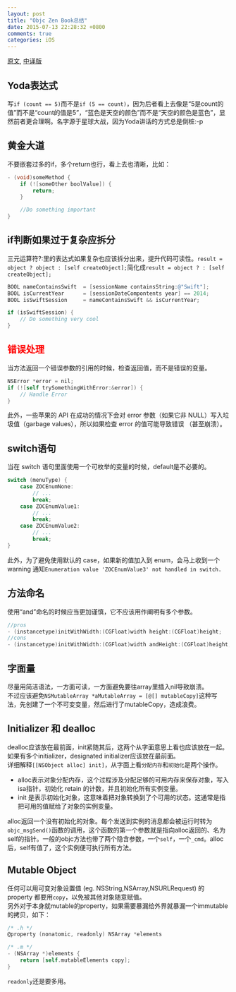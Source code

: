 ```yaml
---
layout: post
title: "Objc Zen Book总结"
date: 2015-07-13 22:28:32 +0800
comments: true
categories: iOS
---
```

<!--more-->
[原文](https://github.com/objc-zen/objc-zen-book), [中译版](https://github.com/oa414/objc-zen-book-cn)

## Yoda表达式

写`if (count == 5)`而不是`if (5 == count)`，因为后者看上去像是“5是count的值”而不是“count的值是5”，“蓝色是天空的颜色”而不是“天空的颜色是蓝色”，显然前者更合理啊。名字源于星球大战，因为Yoda讲话的方式总是倒桩:-p  

## 黄金大道

不要嵌套过多的if，多个return也行，看上去也清晰，比如：
```objective-c
- (void)someMethod {
    if (![someOther boolValue]) {
        return;
    }

    //Do something important
}
```

## if判断如果过于复杂应拆分

三元运算符?:里的表达式如果复杂也应该拆分出来，提升代码可读性。`result = object ? object : [self createObject];`简化成`result = object ? : [self createObject];`
```objective-c
BOOL nameContainsSwift  = [sessionName containsString:@"Swift"];
BOOL isCurrentYear      = [sessionDateCompontents year] == 2014;
BOOL isSwiftSession     = nameContainsSwift && isCurrentYear;

if (isSwiftSession) {
    // Do something very cool
}
```

## <font color="red">错误处理</font>

当方法返回一个错误参数的引用的时候，检查返回值，而不是错误的变量。
```objective-c
NSError *error = nil;
if (![self trySomethingWithError:&error]) {
    // Handle Error
}
```
此外，一些苹果的 API 在成功的情况下会对 error 参数（如果它非 NULL）写入垃圾值（garbage values），所以如果检查 error 的值可能导致错误 （甚至崩溃）。

## switch语句

当在 switch 语句里面使用一个可枚举的变量的时候，default是不必要的。
```objective-c
switch (menuType) {
    case ZOCEnumNone:
        // ...
        break;
    case ZOCEnumValue1:
        // ...
        break;
    case ZOCEnumValue2:
        // ...
        break;
}
```
此外，为了避免使用默认的 case，如果新的值加入到 enum，会马上收到一个 warning 通知`Enumeration value 'ZOCEnumValue3' not handled in switch.`

## 方法命名

使用“and”命名的时候应当更加谨慎，它不应该用作阐明有多个参数。
```objective-c
//pros
- (instancetype)initWithWidth:(CGFloat)width height:(CGFloat)height;
//cons
- (instancetype)initWithWidth:(CGFloat)width andHeight:(CGFloat)height;
```

## 字面量

尽量用简洁语法，一方面可读，一方面避免要往array里插入nil导致崩溃。  
不过应该避免`NSMutableArray *aMutableArray = [@[] mutableCopy]`这种写法，先创建了一个不可变变量，然后进行了mutableCopy，造成浪费。

## Initializer 和 dealloc

dealloc应该放在最前面，init紧随其后，这两个从字面意思上看也应该放在一起。如果有多个initializer，designated initializer应该放在最前面。  
详细解释`[[NSObject alloc] init]`，从字面上看`分配内存`和`初始化`是两个操作。

- alloc表示对象分配内存，这个过程涉及分配足够的可用内存来保存对象，写入isa指针，初始化 retain 的计数，并且初始化所有实例变量。
- init 是表示初始化对象，这意味着把对象转换到了个可用的状态。这通常是指把可用的值赋给了对象的实例变量。

alloc返回一个没有初始化的对象。每个发送到实例的消息都会被运行时转为`objc_msgSend()`函数的调用，这个函数的第一个参数就是指向alloc返回的、名为self的指针。一般的objc方法也带了两个隐含参数，一个`self`，一个`_cmd`。alloc后，self有值了，这个实例便可执行所有方法。

## Mutable Object

任何可以用可变对象设置值 (eg. NSString,NSArray,NSURLRequest) 的 property 都要用`copy`，以免被其他对象随意赋值。  
另外对于本身就mutable的property，如果需要暴漏给外界就暴漏一个immutable的拷贝，如下：

```objective-c
/* .h */
@property (nonatomic, readonly) NSArray *elements

/* .m */
- (NSArray *)elements {
    return [self.mutableElements copy];
}
```

`readonly`还是要多用。













